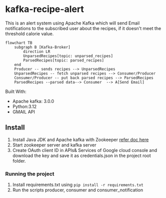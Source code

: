 # kafka-recipe-alert
This is an alert system using Apache Kafka which will send Email notifications to the subscribed user about the recipes,
if it doesn't meet the threshold calorie value.

```mermaid 
flowchart TB
    subgraph B [Kafka-Broker]
        direction LR
        UnparsedRecipes[topic: unparsed_recipes]
        ParsedRecipes[topic: parsed_recipes]
    end
    Producer -- sends recipes --> UnparsedRecipes
    UnparsedRecipes -- fetch unparsed recipes --> Consumer/Producer
    Consumer/Producer -- put back parsed recipes --> ParsedRecipes
    ParsedRecipes --parsed data--> Consumer  --> A[Send Email]
```
Built With:
* Apache kafka: 3.0.0 
* Python:3.12
* GMAIL API

## Install
1. Install Java JDK and Apache kafka with Zookeeper [refer doc here](https://learn.conduktor.io/kafka/how-to-install-apache-kafka-on-mac/)
2. Start zookeeper server and kafka server
3. Create OAuth client ID in APIs& Services of Google cloud console and download the key and save it as credentials.json in the project root folder.
### Running the project
1. Install requirements.txt using ```pip install -r requirements.txt```
2. Run the scripts producer, consumer and consumer_notification
